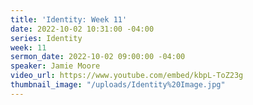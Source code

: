 ```yaml
---
title: 'Identity: Week 11'
date: 2022-10-02 10:31:00 -04:00
series: Identity
week: 11
sermon_date: 2022-10-02 09:00:00 -04:00
speaker: Jamie Moore
video_url: https://www.youtube.com/embed/kbpL-ToZ23g
thumbnail_image: "/uploads/Identity%20Image.jpg"
---
```


